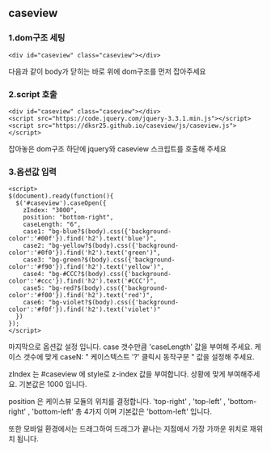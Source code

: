 ## caseview

###  1.dom구조 세팅

~~~
<div id="caseview" class="caseview"></div>
~~~

다음과 같이 body가 닫히는 바로 위에 dom구조를 먼저 잡아주세요

### 2.script 호출

~~~
<div id="caseview" class="caseview"></div>
<script src="https://code.jquery.com/jquery-3.3.1.min.js"></script>
<script src="https://dksr25.github.io/caseview/js/caseview.js"></script>
~~~

잡아놓은 dom구조 하단에 jquery와 caseview 스크립트를 호출해 주세요


### 3.옵션값 입력

~~~
<script>
$(document).ready(function(){
  $('#caseview').caseOpen({
    zIndex: "3000",
    position: "bottom-right",
    caseLength: "6",
    case1: "bg-blue?$(body).css({'background-color':'#00f'}).find('h2').text('blue')",
    case2: "bg-yellow?$(body).css({'background-color':'#0f0'}).find('h2').text('green')",
    case3: "bg-green?$(body).css({'background-color':'#f90'}).find('h2').text('yellow')",
    case4: "bg-#CCC?$(body).css({'background-color':'#ccc'}).find('h2').text('#CCC')",
    case5: "bg-red?$(body).css({'background-color':'#f00'}).find('h2').text('red')",
    case6: "bg-violet?$(body).css({'background-color':'#f0f'}).find('h2').text('violet')"
  })
});  
</script>
~~~

마지막으로 옵션값 설정 입니다. case 갯수만큼 'caseLength' 값을 부여해 주세요.
케이스 갯수에 맞게 caseN: " 케이스텍스트 '?' 클릭시 동작구문 " 값을 설정해 주세요. 

zIndex 는 #caseview 에 style로 z-index 값을 부여합니다. 상황에 맞게 부여해주세요. 기본값은 1000 입니다. 

position 은 케이스뷰 모듈의 위치를 결정합니다. 'top-right' , 'top-left' , 'bottom-right' , 'bottom-left' 총 4가지 이며 기본값은 'bottom-left' 입니다.

또한 모바일 환경에서는 드래그하여 드래그가 끝나는 지점에서 가장 가까운 위치로 재위치 됩니다. 
